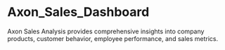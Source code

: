 # Axon_Sales_Dashboard
 Axon Sales Analysis provides comprehensive insights into company products, customer behavior, employee performance, and sales metrics.
